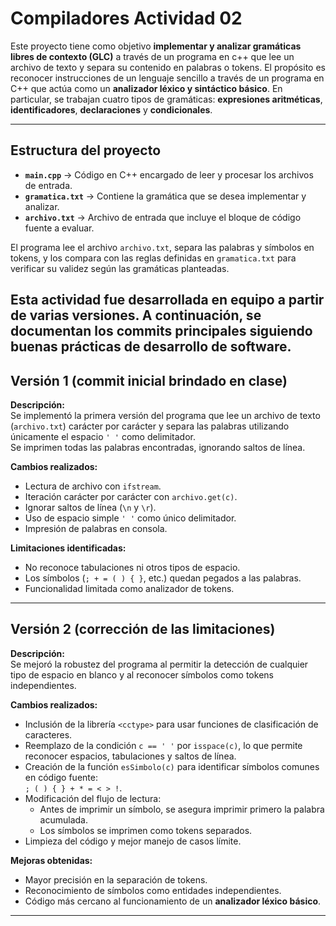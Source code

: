 # Compiladores Actividad 02 

Este proyecto tiene como objetivo **implementar y analizar gramáticas libres de contexto (GLC)** a través de un programa en c++ que lee un archivo de texto y separa su contenido en palabras o tokens. El propósito es reconocer instrucciones de un lenguaje sencillo a través de un programa en C++ que actúa como un **analizador léxico y sintáctico básico**.   En particular, se trabajan cuatro tipos de gramáticas: **expresiones aritméticas**, **identificadores**, **declaraciones** y **condicionales**. 

---
## Estructura del proyecto

- **`main.cpp`** → Código en C++ encargado de leer y procesar los archivos de entrada.  
- **`gramatica.txt`** → Contiene la gramática que se desea implementar y analizar.  
- **`archivo.txt`** → Archivo de entrada que incluye el bloque de código fuente a evaluar.  

El programa lee el archivo `archivo.txt`, separa las palabras y símbolos en tokens, y los compara con las reglas definidas en `gramatica.txt` para verificar su validez según las gramáticas planteadas.

Esta actividad fue desarrollada en equipo a partir de varias versiones. A continuación, se documentan los commits principales siguiendo buenas prácticas de desarrollo de software.
---

## Versión 1 (commit inicial brindado en clase)
**Descripción:**  
Se implementó la primera versión del programa que lee un archivo de texto (`archivo.txt`) carácter por carácter y separa las palabras utilizando únicamente el espacio `' '` como delimitador.  
Se imprimen todas las palabras encontradas, ignorando saltos de línea.

**Cambios realizados:**
- Lectura de archivo con `ifstream`.
- Iteración carácter por carácter con `archivo.get(c)`.
- Ignorar saltos de línea (`\n` y `\r`).
- Uso de espacio simple `' '` como único delimitador.
- Impresión de palabras en consola.

**Limitaciones identificadas:**
- No reconoce tabulaciones ni otros tipos de espacio.
- Los símbolos (`; + = ( ) { }`, etc.) quedan pegados a las palabras.
- Funcionalidad limitada como analizador de tokens.

---

## Versión 2 (corrección de las limitaciones)
**Descripción:**  
Se mejoró la robustez del programa al permitir la detección de cualquier tipo de espacio en blanco y al reconocer símbolos como tokens independientes.

**Cambios realizados:**
- Inclusión de la librería `<cctype>` para usar funciones de clasificación de caracteres.
- Reemplazo de la condición `c == ' '` por `isspace(c)`, lo que permite reconocer espacios, tabulaciones y saltos de línea.
- Creación de la función `esSimbolo(c)` para identificar símbolos comunes en código fuente:  
  `; ( ) { } + * = < > !`.
- Modificación del flujo de lectura:
  - Antes de imprimir un símbolo, se asegura imprimir primero la palabra acumulada.
  - Los símbolos se imprimen como tokens separados.
- Limpieza del código y mejor manejo de casos límite.

**Mejoras obtenidas:**
- Mayor precisión en la separación de tokens.
- Reconocimiento de símbolos como entidades independientes.
- Código más cercano al funcionamiento de un **analizador léxico básico**.

---



